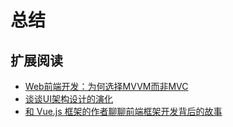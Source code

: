 总结
=======

## 扩展阅读

* [Web前端开发：为何选择MVVM而非MVC](http://www.cnblogs.com/winter-cn/archive/2012/09/16/2687184.html)
* [谈谈UI架构设计的演化](http://www.cnblogs.com/winter-cn/p/4285171.html)
* [和 Vue.js 框架的作者聊聊前端框架开发背后的故事](http://teahour.fm/2015/08/16/vuejs-creator-evan-you.html)